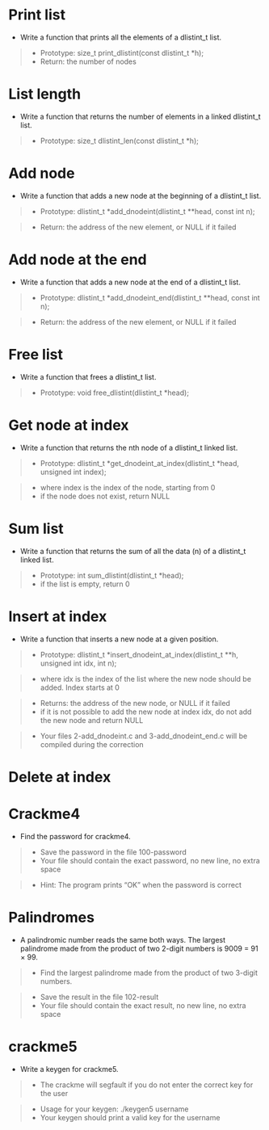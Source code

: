 # Print list
* Write a function that prints all the elements of a dlistint_t list.

> * Prototype: size_t print_dlistint(const dlistint_t *h);
> * Return: the number of nodes

# List length
* Write a function that returns the number of elements in a linked dlistint_t list.

> * Prototype: size_t dlistint_len(const dlistint_t *h);

# Add node
* Write a function that adds a new node at the beginning of a dlistint_t list.
> * Prototype: dlistint_t *add_dnodeint(dlistint_t **head, const int n);

> * Return: the address of the new element, or NULL if it failed

# Add node at the end
* Write a function that adds a new node at the end of a dlistint_t list.
> * Prototype: dlistint_t *add_dnodeint_end(dlistint_t **head, const int n);

> * Return: the address of the new element, or NULL if it failed


# Free list
* Write a function that frees a dlistint_t list.
> * Prototype: void free_dlistint(dlistint_t *head);

# Get node at index
* Write a function that returns the nth node of a dlistint_t linked list.

> * Prototype: dlistint_t *get_dnodeint_at_index(dlistint_t *head, unsigned int index);

> * where index is the index of the node, starting from 0
> * if the node does not exist, return NULL

# Sum list
* Write a function that returns the sum of all the data (n) of a dlistint_t linked list.

> * Prototype: int sum_dlistint(dlistint_t *head);
> * if the list is empty, return 0

# Insert at index
* Write a function that inserts a new node at a given position.
> * Prototype: dlistint_t *insert_dnodeint_at_index(dlistint_t **h, unsigned int idx, int n);

> * where idx is the index of the list where the new node should be added. Index starts at 0

> * Returns: the address of the new node, or NULL if it failed
> * if it is not possible to add the new node at index idx, do not add the new node and return NULL

> * Your files 2-add_dnodeint.c and 3-add_dnodeint_end.c will be compiled during the correction


#  Delete at index

# Crackme4
* Find the password for crackme4.
> * Save the password in the file 100-password
> * Your file should contain the exact password, no new line, no extra space

> * Hint: The program prints “OK” when the password is correct

# Palindromes
* A palindromic number reads the same both ways. The largest palindrome made from the product of two 2-digit numbers is 9009 = 91 × 99.

> * Find the largest palindrome made from the product of two 3-digit numbers.

> * Save the result in the file 102-result
> * Your file should contain the exact result, no new line, no extra space


# crackme5
* Write a keygen for crackme5.
> * The crackme will segfault if you do not enter the correct key for the user

> * Usage for your keygen: ./keygen5 username
> * Your keygen should print a valid key for the username






























